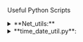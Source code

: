 Useful Python Scripts
<details>
<summary>**Net_utils:**</summary>

        ping(hostname):
            returns True if online False if offline

        port_test(hostname, port(default = 80)):
            returns True if port is open and False if port is closed

        port_scan(hostname, start, stop, mode):
            mode 'Open' will create a list of Open(True) ports only
            mode 'Closed' will create a list of Closed(False) ports only
            mode 'Any' will create a list of all ports scanned and their status
            returns a list of Ports and their status e.g.  [[21, 'Closed'], [22, 'Open']]

        ping scan(start, stop, mode 'Online,' 'Offline', 'Any'):
            mode 'Online' will create a list of online(True) hosts only
            mode 'Offline' will create a list of offline(False) hosts only
            mode 'Any' will create a list of all host's scanned and their status
            returns a list of IP's and their status e.g.  [['10.0.0.1', True], ['10.0.0.2', False]]
</details>
<details>
<summary>**time_date_util.py**:</summary>

        get_now:
            returns current time date as datetime
        
        get_date:
            returns date as text format 'DD:MM:YYYY'

        get_time:
            returns time as text format 'HH:MM:SS'

        get_day(date as datetime (default = now)):
            returns day as text format 'DD'

        get_month(date as datetime (default = now)):
            returns month as text format 'MM'

        get_year(date as datetime (default = now)):
            returns year as text format 'YYYY'

        get_hour(time(default = now)):
            returns hour as text format 'HH'

        get_minute(time(default = now)):
            returns minute as text format 'MM'
        
        get_second(time(default = now)):
            returns second as text format 'SS'

        get_weekday(date as datetime (default = now)):
            returns weekday as text example 'Monday'

        get_weeknum(date as datetime (default = now)):
            returns weeknumber as int

        get_month_name(date as datetime (default = now)):
            returns month as text example 'January'

        add_years(years_to_add, date as datetime (default = now)):
            returns date add years to add as text format 'DD:MM:YYYY'

        add_months(months_to_add, date as datetime (default = now)):
            returns  date add months to add as text format 'DD:MM:YYYY'

        add_days(days_to_add, date as datetime (default = now)):
            returns date add days to add as text format 'DD:MM:YYYY'

        add_hours(hours_to_add, time as datetime (default = now)):
            returns time add hours to add as text format 'HH:MM:SS'

        add_minutes(minutes_to_add, time as datetime (default = now)):
            returns time add minutes to add as text format 'HH:MM:SS'

        add_seconds(seconds_to_add, time as datetime (default = now)):
            returns time add seconds to add as text format 'HH:MM:SS'
</details>